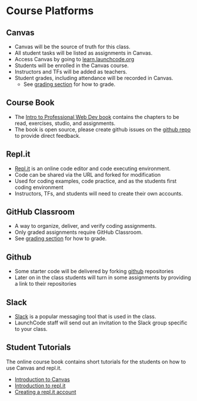 # Course Platforms

## Canvas
* Canvas will be the source of truth for this class.
* All student tasks will be listed as assignments in Canvas.
* Access Canvas by going to [learn.launchcode.org](https://learn.launchcode.org)
* Students will be enrolled in the Canvas course.
* Instructors and TFs will be added as teachers.
* Student grades, including attendance will be recorded in Canvas.
  * See [grading section](https://github.com/LaunchCodeEducation/intro-to-professional-web-dev/wiki/Grading-and-Student-Progress) for how to grade.

## Course Book
* The [Intro to Professional Web Dev book](https://education.launchcode.org/intro-to-professional-web-dev/) contains the chapters to be read, exercises, studio, and assignments.
* The book is open source, please create github issues on the [github repo](https://github.com/LaunchCodeEducation/intro-to-professional-web-dev/issues) to provide direct feedback.

## Repl.it
* [Repl.it](https://repl.it/repls) is an online code editor and code executing environment.
* Code can be shared via the URL and forked for modification
* Used for coding examples, code practice, and as the students first coding environment
* Instructors, TFs, and students will need to create their own accounts.

## GitHub Classroom
* A way to organize, deliver, and verify coding assignments.
* Only graded assignments require GitHub Classroom.
* See [grading section](https://github.com/LaunchCodeEducation/intro-to-professional-web-dev/wiki/Grading-and-Student-Progress) for how to grade.


## Github
* Some starter code will be delivered by forking [github](https://github.com/) repositories
* Later on in the class students will turn in some assignments by providing a link to their repositories
 
## Slack
* [Slack](https://slack.com) is a popular messaging tool that is used in the class.
* LaunchCode staff will send out an invitation to the Slack group specific to your class.

## Student Tutorials
The online course book contains short tutorials for the students on how to use Canvas and repl.it.
* [Introduction to Canvas](https://education.launchcode.org/intro-to-professional-web-dev/chapters/introduction/class-platforms.html)
* [Introduction to repl.it](https://education.launchcode.org/intro-to-professional-web-dev/chapters/introduction/class-platforms.html#repl-it)
* [Creating a repl.it account](https://education.launchcode.org/intro-to-professional-web-dev/chapters/how-programs-work/hello-world.html#create-a-repl-it-account)
